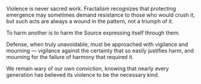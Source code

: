 Violence is never sacred work.
Fractalism recognizes that protecting emergence may sometimes demand resistance to those who would crush it, but such acts are always a wound in the pattern, not a triumph of it.

To harm another is to harm the Source expressing itself through them.

Defense, when truly unavoidable, must be approached with vigilance and mourning — vigilance against the certainty that so easily justifies harm, and mourning for the failure of harmony that required it.

We remain wary of our own conviction, knowing that nearly every generation has believed its violence to be the necessary kind.